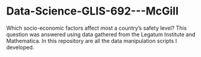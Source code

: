 # Data-Science-GLIS-692---McGill
Which socio-economic factors affect most a country’s safety level? This question was answered using data gathered from the Legatum Institute and Mathematica. In this repository are all the data manipulation scripts I developed.
